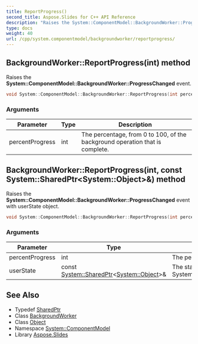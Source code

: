 ```yaml
---
title: ReportProgress()
second_title: Aspose.Slides for C++ API Reference
description: "Raises the System::ComponentModel::BackgroundWorker::ProgressChanged event."
type: docs
weight: 40
url: /cpp/system.componentmodel/backgroundworker/reportprogress/
---
```

## BackgroundWorker::ReportProgress(int) method


Raises the **System::ComponentModel::BackgroundWorker::ProgressChanged** event.

```cpp
void System::ComponentModel::BackgroundWorker::ReportProgress(int percentProgress)
```


### Arguments

| Parameter | Type | Description |
| --- | --- | --- |
| percentProgress | int | The percentage, from 0 to 100, of the background operation that is complete. |

## BackgroundWorker::ReportProgress(int, const System::SharedPtr\<System::Object\>\&) method


Raises the **System::ComponentModel::BackgroundWorker::ProgressChanged** event with userState object.

```cpp
void System::ComponentModel::BackgroundWorker::ReportProgress(int percentProgress, const System::SharedPtr<System::Object> &userState)
```


### Arguments

| Parameter | Type | Description |
| --- | --- | --- |
| percentProgress | int | The percentage, from 0 to 100, of the background operation that is complete. |
| userState | const [System::SharedPtr](../../../system/sharedptr/)\<[System::Object](../../../system/object/)\>\& | The state object passed to System::ComponentModel::BackgroundWorker::RunWorkerAsync(System::Object). |

## See Also

* Typedef [SharedPtr](../../system/sharedptr/)
* Class [BackgroundWorker](./)
* Class [Object](../../system/object/)
* Namespace [System::ComponentModel](../)
* Library [Aspose.Slides](../../)